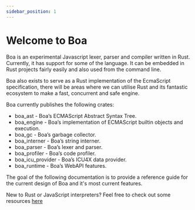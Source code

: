 ```yaml
---
sidebar_position: 1
---
```


# Welcome to Boa

Boa is an experimental Javascript lexer, parser and compiler written in Rust. Currently, it has support for some of the language. It can be embedded in Rust projects fairly easily and also used from the command line.

Boa also exists to serve as a Rust implementation of the EcmaScript specification, there will be areas where we can utilise Rust and its fantastic ecosystem to make a fast, concurrent and safe engine.

Boa currently publishes the following crates:

* boa_ast - Boa’s ECMAScript Abstract Syntax Tree.
* boa_engine - Boa’s implementation of ECMAScript builtin objects and execution.
* boa_gc - Boa’s garbage collector.
* boa_interner - Boa’s string interner.
* boa_parser - Boa’s lexer and parser.
* boa_profiler - Boa’s code profiler.
* boa_icu_provider - Boa’s ICU4X data provider.
* boa_runtime - Boa’s WebAPI features.

The goal of the following documentation is to provide a reference guide for the current design of Boa and it's most current features.

New to Rust or JavaScript interpreters? Feel free to check out some resources [here](./resources)
